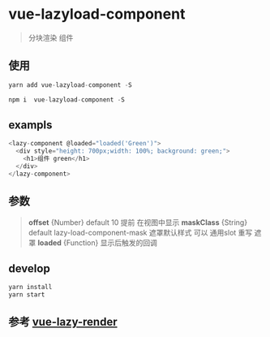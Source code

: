 # vue-lazyload-component
> 分块渲染 组件 

## 使用
```js
yarn add vue-lazyload-component -S

npm i  vue-lazyload-component -S
```

## exampls
```js
<lazy-component @loaded="loaded('Green')">
  <div style="height: 700px;width: 100%; background: green;">
    <h1>组件 green</h1>
  </div>
</lazy-component>
```

## 参数
> __offset__ {Number} default 10 提前 在视图中显示
> __maskClass__ {String} default lazy-load-component-mask 遮罩默认样式 可以 通用slot 重写 遮罩
> __loaded__  {Function} 显示后触发的回调

## develop

```js
yarn install
yarn start
```

## 参考 [vue-lazy-render](https://github.com/yeyuqiudeng/vue-lazy-render)

